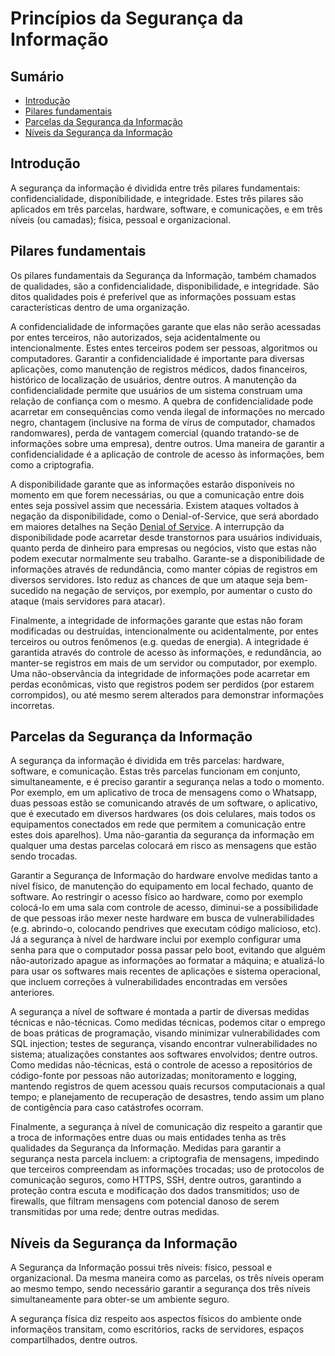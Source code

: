# Princípios da Segurança da Informação

## Sumário

* [Introdução](#introdução)
* [Pilares fundamentais](#pilares-fundamentais)
* [Parcelas da Segurança da Informação](#parcelas-da-segurança-da-informação)
* [Níveis da Segurança da Informação](#níveis-da-segurança-da-informação)

## Introdução

A segurança da informação é dividida entre três pilares fundamentais: confidencialidade, disponibilidade, e integridade. 
Estes três pilares são aplicados em três parcelas, hardware, software, e comunicações, e em três níveis (ou camadas); 
física, pessoal e organizacional.

## Pilares fundamentais

Os pilares fundamentais da Segurança da Informação, também chamados de qualidades, são a confidencialidade, 
disponibilidade, e integridade. São ditos qualidades pois é preferível que as informações possuam estas características 
dentro de uma organização. 

A confidencialidade de informações garante que elas não serão acessadas por entes terceiros, não autorizados, seja 
acidentalmente ou intencionalmente. Estes entes terceiros podem ser pessoas, algoritmos ou computadores. Garantir a 
confidencialidade é importante para diversas aplicações, como manutenção de registros médicos, dados financeiros, 
histórico de localização de usuários, dentre outros. A manutenção da confidencialidade permite que usuários de um 
sistema construam uma relação de confiança com o mesmo. A quebra de confidencialidade pode acarretar em consequências 
como venda ilegal de informações no mercado negro, chantagem (inclusive na forma de vírus de computador, chamados 
randomwares), perda de vantagem comercial (quando tratando-se de informações sobre uma empresa), dentre outros. Uma
maneira de garantir a confidencialidade é a aplicação de controle de acesso às informações, bem como a criptografia.

A disponibilidade garante que as informações estarão disponíveis no momento em que forem necessárias, ou que a 
comunicação entre dois entes seja possível assim que necessária. Existem ataques voltados à negação da disponibilidade, 
como o Denial-of-Service, que será abordado em maiores detalhes na Seção 
[Denial of Service](ameaças.md#denial-of-service). A interrupção da disponibilidade pode acarretar desde transtornos 
para usuários individuais, quanto perda de dinheiro para empresas ou negócios, visto que estas não podem executar 
normalmente seu trabalho. Garante-se a disponibilidade de informações através de redundância, como manter cópias de 
registros em diversos servidores. Isto reduz as chances de que um ataque seja bem-sucedido na negação de serviços, por 
exemplo, por aumentar o custo do ataque (mais servidores para atacar).

Finalmente, a integridade de informações garante que estas não foram modificadas ou destruídas, intencionalmente ou 
acidentalmente, por entes terceiros ou outros fenômenos (e.g. quedas de energia). A integridade é garantida através do 
controle de acesso às informações, e redundância, ao manter-se registros em mais de um servidor ou computador, por 
exemplo. Uma não-observância da integridade de informações pode acarretar em perdas econômicas, visto que registros 
podem ser perdidos (por estarem corrompidos), ou até mesmo serem alterados para demonstrar informações incorretas. 

## Parcelas da Segurança da Informação

A segurança da informação é dividida em três parcelas: hardware, software, e comunicação. Estas três parcelas funcionam 
em conjunto, simultaneamente, e é preciso garantir a segurança nelas a todo o momento. Por exemplo, em um aplicativo de 
troca de mensagens como o Whatsapp, duas pessoas estão se comunicando através de um software, o aplicativo, que é 
executado em diversos hardwares (os dois celulares, mais todos os equipamentos conectados em rede que permitem a 
comunicação entre estes dois aparelhos). Uma não-garantia da segurança da informação em qualquer uma destas parcelas 
colocará em risco as mensagens que estão sendo trocadas.

Garantir a Segurança de Informação do hardware envolve medidas tanto a nível físico, de manutenção do equipamento em 
local fechado, quanto de software. Ao restringir o acesso físico ao hardware, como por exemplo colocá-lo em uma sala 
com controle de acesso, diminui-se a possibilidade de que pessoas irão mexer neste hardware em busca de vulnerabilidades
(e.g. abrindo-o, colocando pendrives que executam código malicioso, etc). Já a segurança à nível de hardware inclui por 
exemplo configurar uma senha para que o computador possa passar pelo boot, evitando que alguém não-autorizado apague as 
informações ao formatar a máquina; e atualizá-lo para usar os softwares mais recentes de aplicações e sistema 
operacional, que incluem correções à vulnerabilidades encontradas em versões anteriores.

A segurança a nível de software é montada a partir de diversas medidas técnicas e não-técnicas. Como medidas técnicas, 
podemos citar o emprego de boas práticas de programação, visando minimizar vulnerabilidades com SQL injection; testes 
de segurança, visando encontrar vulnerabilidades no sistema; atualizações constantes aos softwares envolvidos; dentre 
outros. Como medidas não-técnicas, está o controle de acesso a repositórios de código-fonte por pessoas não autorizadas; 
monitoramento e logging, mantendo registros de quem acessou quais recursos computacionais a qual tempo; e planejamento 
de recuperação de desastres, tendo assim um plano de contigência para caso catástrofes ocorram.

Finalmente, a segurança à nível de comunicação diz respeito a garantir que a troca de informações entre duas ou mais 
entidades tenha as três qualidades da Segurança da Informação. Medidas para garantir a segurança nesta parcela incluem: 
a criptografia de mensagens, impedindo que terceiros compreendam as informações trocadas; uso de protocolos de 
comunicação seguros, como HTTPS, SSH, dentre outros, garantindo a proteção contra escuta e modificação dos dados 
transmitidos; uso de firewalls, que filtram mensagens com potencial danoso de serem transmitidas por uma rede; dentre 
outras medidas.

## Níveis da Segurança da Informação

A Segurança da Informação possui três níveis: físico, pessoal e organizacional. Da mesma maneira como as parcelas, os 
três níveis operam ao mesmo tempo, sendo necessário garantir a segurança dos três níveis simultaneamente para obter-se 
um ambiente seguro.

A segurança física diz respeito aos aspectos físicos do ambiente onde informaçẽos transitam, como escritórios, racks de 
servidores, espaços compartilhados, dentre outros.